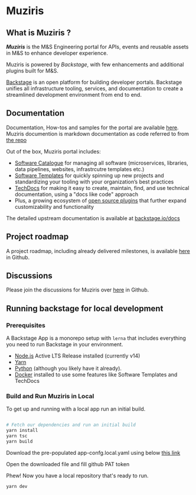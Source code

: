 # Muziris

## What is  Muziris  ?

***Muziris*** is the M&S Engineering portal for APIs, events  and reusable assets in M&S to enhance developer experience. 

Muziris is powered by *Backstage*, with few enhancements and additional plugins built for M&S. 

[Backstage](https://backstage.io/) is an open platform for building developer portals. Backstage unifies all infrastructure tooling, services, and documentation to create a streamlined development environment from end to end.

## Documentation

Documentation, How-tos and samples for the portal are available [here](https://muziris.azurewebsites.net/catalog/default/component/Muziris/docs). Muziris documention is markdown documentation as code referred to from [the repo](https://github.com/DigitalInnovation/Muziris/docs)

Out of the box, Muziris portal includes:

- [Software Catalogue](https://muziris.azurewebsites.net/catalog/default/component/Muziris/docs/features/software-catalog/) for managing all software (microservices, libraries, data pipelines, websites, infrastrcutre templates etc.)
- [Software Templates](https://muziris.azurewebsites.net/catalog/default/component/Muziris/docs/features/software-templates/) for quickly spinning up new projects and standardizing your tooling with your organization’s best practices
- [TechDocs](https://muziris.azurewebsites.net/catalog/default/component/Muziris/docs/features/techdocs/) for making it easy to create, maintain, find, and use technical documentation, using a "docs like code" approach
- Plus, a growing ecosystem of [open source plugins](https://github.com/backstage/backstage/tree/master/plugins) that further expand customizability and functionality

The detailed upstream documentation is available at [backstage.io/docs](https://backstage.io/docs)

## Project roadmap

A project roadmap, including already delivered milestones, is available [here](https://github.com/DigitalInnovation/Muziris/projects) in Github.

## Discussions

Please join the discussions for Muziris over [here](https://github.com/DigitalInnovation/Muziris/discussions) in Github.


## Running backstage for local development

### Prerequisites

A Backstage App is a monorepo setup with `lerna` that includes everything you
need to run Backstage in your environment.

- [Node.js](https://nodejs.org/en/download/) Active LTS Release installed
  (currently v14)
- [Yarn](https://classic.yarnpkg.com/en/docs/install)
- [Python](https://www.python.org/downloads/) (although you likely have it
  already).
- [Docker](https://docs.docker.com/engine/install/) installed to use some features
  like Software Templates and TechDocs

### Build and Run Muziris in Local

To get up and running with a local app run an initial build.

```bash

# Fetch our dependencies and run an initial build
yarn install
yarn tsc
yarn build

```
Download the pre-populated app-confg.local.yaml using below [this link](https://mnscorp-my.sharepoint.com/personal/sai_gandikota_mnscorp_net/_layouts/15/download.aspx?SourceUrl=%2Fpersonal%2Fsai%5Fgandikota%5Fmnscorp%5Fnet%2FDocuments%2Fapp%2Dconfig%2Elocal%2Eyaml)

Open the downloaded file and fill github PAT token  

Phew! Now you have a local repository that's ready to run.

```bash
yarn dev
```
